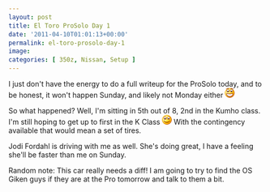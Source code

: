 ```yaml
---
layout: post
title: El Toro ProSolo Day 1
date: '2011-04-10T01:01:13+00:00'
permalink: el-toro-prosolo-day-1
image:
categories: [ 350z, Nissan, Setup ]
---
```

I just don't have the energy to do a full writeup for the ProSolo today, and to be honest, it won't happen Sunday, and likely not Monday either <img style="border-bottom-style: none; border-right-style: none; border-top-style: none; border-left-style: none" class="wlEmoticon wlEmoticon-openmouthedsmile" alt="Open-mouthed smile" src="/assets/images/PublishThumbnails/Windows-Live-Writer/086ec53de232_13331/wlEmoticon-openmouthedsmile_2.png" />

So what happened? Well, I'm sitting in 5th out of 8, 2nd in the Kumho class. I'm still hoping to get up to first in the K Class <img style="border-bottom-style: none; border-right-style: none; border-top-style: none; border-left-style: none" class="wlEmoticon wlEmoticon-smile" alt="Smile" src="/assets/images/PublishThumbnails/Windows-Live-Writer/086ec53de232_13331/wlEmoticon-smile_2.png" /> With the contingency available that would mean a set of tires.

Jodi Fordahl is driving with me as well. She's doing great, I have a feeling she'll be faster than me on Sunday.

Random note: This car really needs a diff!  I am going to try to find the OS Giken guys if they are at the Pro tomorrow and talk to them a bit.

